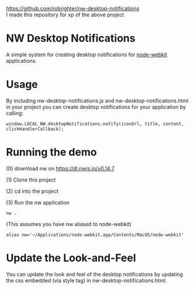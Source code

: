 https://github.com/robrighter/nw-desktop-notifications  
I made this repository for xp of the above project

# NW Desktop Notifications

A simple system for creating desktop notifications for [node-webkit](https://github.com/rogerwang/node-webkit) applications.


# Usage

By including nw-desktop-notifications.js and nw-desktop-notifications.html in your project you can create desktop notifications for your application by calling:

	window.LOCAL_NW.desktopNotifications.notify(iconUrl, title, content, clickHandlerCallback);


# Running the demo  
(0) download nw on https://dl.nwjs.io/v0.14.7

(1) Clone this project

(2) cd into the project

(3) Run the nw application

	nw .

(This assumes you have nw aliased to node-webkit)

	alias nw='~/Applications/node-webkit.app/Contents/MacOS/node-webkit'


# Update the Look-and-Feel

You can update the look and feel of the desktop notifications by updating the css embedded (via style tag) in nw-desktop-notifications.html.
